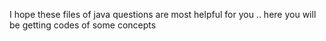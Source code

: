 I hope these files of java questions are most helpful for you ..
here you will be getting codes of some concepts 
